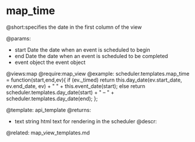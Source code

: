 map_time
=============
@short:specifies the date in the first column of the view

@params:
- start	Date	the date when an event is scheduled to begin   
- end	Date	the date when an event is scheduled to be completed
- event	object	the event object

@views:map
@require:map_view
@example:
scheduler.templates.map_time = function(start,end,ev){
	if (ev._timed)
    	return this.day_date(ev.start_date, ev.end_date, ev) + " " + 
        this.event_date(start);
    else
		return scheduler.templates.day_date(start) + " &ndash; " + 
        scheduler.templates.day_date(end);
};

@template:	api_template
@returns:
- text    string     html text for rendering in the scheduler
@descr:

@related:
	map_view_templates.md
